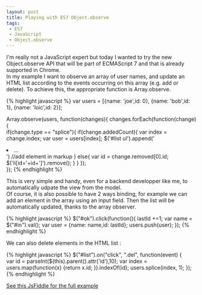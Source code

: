 ```yaml
---
layout: post
title: Playing with ES7 Object.observe
tags:
 - ES7
 - JavaScript
 - Object.observe
---
```


I'm really not a JavaScript expert but today I wanted to try the new Object.observe API that will be part of ECMAScript 7 and that is already supported in Chrome.  
In my example I want to observe an array of user names, and update an HTML list according to the events occurring on this array (e.g. add or delete). To achieve this, the appropriate function is Array.observe.

{% highlight javascript %}
var users = [{name: 'joe',id: 0}, {name: 'bob',id: 1}, {name: 'loic',id: 2}];

Array.observe(users, function(changes){
    changes.forEach(function(change) {  
        if(change.type == "splice"){
            if(change.addedCount){
                var index = change.index;
                var user = users[index];
                $('#list ul').append('<li>...</li>') //add element in markup
            }
            else{
                var id = change.removed[0].id;
                $('li[id='+id+']').remove();
            }
        }
    });  
}); 
{% endhighlight %}

This is very simple and handy, even for a backend developper like me, to automatically udpate the view from the model.  
Of course, it is also possible to have 2 ways binding, for example we can add an element in the array using an input field. Then the list will be automatically updated, thanks to the array observer.

{% highlight javascript %}
$("#ok").click(function(){
    lastId +=1;
    var name = $("#in").val();
    var user = {name: name,id: lastId};
    users.push(user);
});
{% endhighlight %}

We can also delete elements in the HTML list : 

{% highlight javascript %}
$("#list").on("click", ".del", function(event) {   
    var id = parseInt($(this).parent().attr('id'),10);
    var index = users.map(function(x) {return x.id; }).indexOf(id);
    users.splice(index, 1);
});
{% endhighlight %}

[See this JsFiddle for the full example](http://jsfiddle.net/7abdtp8r/)
